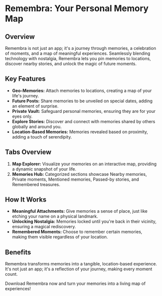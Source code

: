 # Remembra: Your Personal Memory Map

## Overview

Remembra is not just an app; it's a journey through memories, a celebration of moments, and a map of meaningful experiences. Seamlessly blending technology with nostalgia, Remembra lets you pin memories to locations, discover nearby stories, and unlock the magic of future moments.

## Key Features

- **Geo-Memories:** Attach memories to locations, creating a map of your life's journey.
- **Future Posts:** Share memories to be unveiled on special dates, adding an element of surprise.
- **Private Vault:** Safeguard personal memories, ensuring they are for your eyes only.
- **Explore Stories:** Discover and connect with memories shared by others globally and around you.
- **Location-Based Memories:** Memories revealed based on proximity, adding a touch of serendipity.

## Tabs Overview

1. **Map Explorer:** Visualize your memories on an interactive map, providing a dynamic snapshot of your life.
2. **Memories Hub:** Categorized sections showcase Nearby memories, Private moments, Mentioned memories, Passed-by stories, and Remembered treasures.

## How It Works

- **Meaningful Attachments:** Give memories a sense of place, just like etching your name on a physical landmark.
- **Unlocking Nostalgia:** Memories locked until you're back in their vicinity, ensuring a magical rediscovery.
- **Remembered Moments:** Choose to remember certain memories, making them visible regardless of your location.

## Benefits

Remembra transforms memories into a tangible, location-based experience. It's not just an app; it's a reflection of your journey, making every moment count.

Download Remembra now and turn your memories into a living map of experiences!
